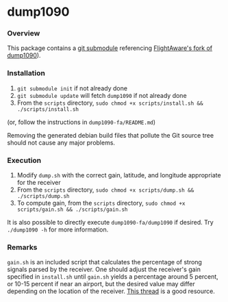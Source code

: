 # dump1090

### Overview

This package contains a [git submodule](https://git-scm.com/book/en/v2/Git-Tools-Submodules) referencing [FlightAware's fork of dump1090](https://github.com/flightaware/dump1090)).

### Installation

1. `git submodule init` if not already done
2. `git submodule update` will fetch `dump1090` if not already done
3. From the `scripts` directory, `sudo chmod +x scripts/install.sh && ./scripts/install.sh`

(or, follow the instructions in `dump1090-fa/README.md`)

Removing the generated debian build files that pollute the Git source tree should not cause any major problems.

### Execution

1. Modify `dump.sh` with the correct gain, latitude, and longitude appropriate for the receiver
2. From the `scripts` directory, `sudo chmod +x scripts/dump.sh && ./scripts/dump.sh`
3. To compute gain, from the `scripts` directory, `sudo chmod +x scripts/gain.sh && ./scripts/gain.sh`

It is also possible to directly execute `dump1090-fa/dump1090` if desired. Try `./dump1090 -h` for more information.

### Remarks

`gain.sh` is an included script that calculates the percentage of strong signals parsed by the receiver. One should adjust the receiver's gain specified in `install.sh` until `gain.sh` yields a percentage around 5 percent, or 10-15 percent if near an airport, but the desired value may differ depending on the location of the receiver. [This thread](https://discussions.flightaware.com/t/thoughts-on-optimizing-gain/44482) is a good resource.